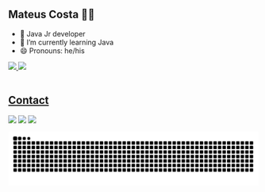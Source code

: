 ## Mateus Costa 👦🏾

- 🔭 Java Jr developer  
- 🌱 I’m currently learning Java 
- 😄 Pronouns: he/his

 <div>
  <a href="https://github.com/mateusmsc">
  <img height="200em" src="https://github-readme-stats.vercel.app/api?username=mateusmsc&show_icons=true&theme=react&include_all_commits=true&count_private=true"/>
  <img height="180em" src="https://github-readme-stats.vercel.app/api/top-langs/?username=mateusmsc&layout=compact&langs_count=7&theme=react"/>
</div>
 
<br>
<h2> 
  Contact
</h2>
<div> 
  <a href="https://instagram.com/mateus_msc" target="_blank"><img src="https://img.shields.io/badge/-Instagram-%23E4405F?style=for-the-badge&logo=instagram&logoColor=white" target="_blank"></a>
  <a href = "mailto:mateusmsc97@gmail.com"><img src="https://img.shields.io/badge/-Gmail-%23333?style=for-the-badge&logo=gmail&logoColor=white" target="_blank"></a>
  <a href="https://www.linkedin.com/in/mateus-costa-452573145" target="_blank"><img src="https://img.shields.io/badge/-LinkedIn-%230077B5?style=for-the-badge&logo=linkedin&logoColor=white" target="_blank"></a> 
  
  ![Snake animation](https://github.com/mateusmsc/mateusmsc/blob/output/github-contribution-grid-snake.svg)
</div>
